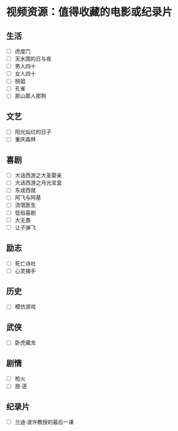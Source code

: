 # 视频资源：值得收藏的电影或纪录片

## 生活

- [ ] 虎度门
- [ ] 天水围的日与夜
- [ ] 男人四十
- [ ] 女人四十
- [ ] 桃姐
- [ ] 孔雀
- [ ] 那山那人那狗

## 文艺

- [ ] 阳光灿烂的日子
- [ ] 重庆森林

## 喜剧

- [ ] 大话西游之大圣娶亲
- [ ] 大话西游之月光宝盒
- [ ] 东成西就
- [ ] 阿飞与阿基
- [ ] 流氓医生
- [ ] 低俗喜剧
- [ ] 大无畏
- [ ] 让子弹飞

## 励志

- [ ] 死亡诗社
- [ ] 心灵捕手

## 历史

- [ ] 模仿游戏

## 武侠

- [ ] 卧虎藏龙

## 剧情

- [ ] 枪火
- [ ] 放·逐

## 纪录片

- [ ] 兰迪·波许教授的最后一课
